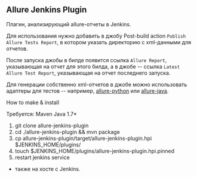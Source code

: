 ## Allure Jenkins Plugin

Плагин, анализирующий allure-отчеты в Jenkins. 

Для использования нужно добавить в джобу Post-build action `Publish Allure Tests Report`, в котором указать директорию с xml-данными для отчетов.

После запуска джобы в билде появится ссылка `Allure Report`, указывающая на отчет для этого билда, а в джобе -- ссылка `Latest Allure Test Report`, указывающая на отчет последнего запуска.

Для генерации собственно xml-отчетов в джобе можно использовать адаптеры для тестов -- например, [allure-python](https://github.yandex-team.ru/allure/allure-python) или [allure-java](https://github.yandex-team.ru/allure/allure-java).


How to make & install

Требуется:
Maven
Java 1.7*

1. git clone allure-jenkins-plugin
2. cd ./allure-jenkins-plugin && mvn package
3. cp allure-jenkins-plugin/target/allure-jenkins-plugin.hpi $JENKINS_HOME/plugins/
4. touch $JENKINS_HOME/plugins/allure-jenkins-plugin.hpi.pinned
5. restart jenkins service

* также на хосте с Jenkins.
